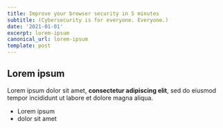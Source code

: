 ```yaml
---
title: Improve your browser security in 5 minutes
subtitle: (Cybersecurity is for everyone. Everyone.)
date: '2021-01-01'
excerpt: lorem-ipsum
canonical_url: lorem-ipsum
template: post
---
```

## Lorem ipsum

Lorem ipsum dolor sit amet, **consectetur adipiscing elit**, sed do eiusmod tempor incididunt ut labore et dolore magna aliqua.

- Lorem ipsum
- dolor sit amet